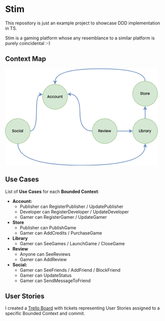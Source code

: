 # Stim


This repository is just an example project to showcase DDD implementation in TS.

Stim is a gaming platform whose any resemblance to a similar platform is purely coincidental :-)

## Context Map

![Stim Context Map drawio](./doc/context-map.png)

## Use Cases

List of **Use Cases** for each **Bounded Context**:

- **Account:**
    - Publisher can RegisterPublisher / UpdatePublisher
    - Developer can RegisterDeveloper / UpdateDeveloper
    - Gamer can RegisterGamer / UpdateGamer
- **Store**
    - Publisher can PublishGame
    - Gamer can AddCredits / PurchaseGame
- **Library**
    - Gamer can SeeGames / LaunchGame / CloseGame
- **Review**
    - Anyone can SeeReviews
    - Gamer can AddReview
- **Social:**
    - Gamer can SeeFriends / AddFriend / BlockFriend
    - Gamer can UpdateStatus
    - Gamer can SendMessageToFriend

## User Stories

I created a [Trello Board](https://trello.com/b/U3TrmGSg/stim) with tickets representing User Stories assigned to a specific Bounded Context and commit.
